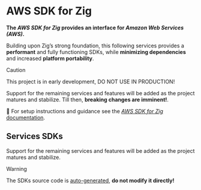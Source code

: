 <!-- WARNING: This file is auto-generated, do not modify it directly! -->

# AWS SDK for Zig

**The _AWS SDK for Zig_ provides an interface for _Amazon Web Services (AWS)_.**

Building upon Zig’s strong foundation, this following services provides a **performant** and
fully functioning SDKs, while **minimizing dependencies** and increased **platform portability**.

> [!CAUTION]
> This project is in early development, DO NOT USE IN PRODUCTION!
>
> Support for the remaining services and features will be added as the project
> matures and stabilize. Till then, **breaking changes are imminent!**.

📒 For setup instructions and guidance see the [_AWS SDK for Zig_ documentation](/README.md#getting-started).

## Services SDKs

Support for the remaining services and features will be added as the project matures and stabilize.

> [!WARNING]
> The SDKs source code is [auto-generated](/README.md#contributing),
> **do not modify it directly!**
